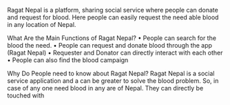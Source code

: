 Ragat Nepal is a platform, sharing social service where people can donate and request for blood. Here people can easily request the need able blood in any location of Nepal.

What Are the Main Functions of Ragat Nepal?
• People can search for the blood the need.
• People can request and donate blood through the app (Ragat Nepal)
• Requester and Donator can directly interact with each other
• People can also find the blood campaign

Why Do People need to know about Ragat Nepal?
Ragat Nepal is a social service application and a can be greater to solve the blood problem. So, in case of any one need blood in any are of Nepal. They can directly be touched with
